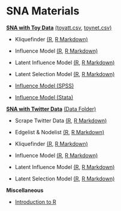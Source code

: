 # SNA Materials


[**SNA with Toy Data**](https://github.com/ShimengDai/SNA_Materials/tree/main/Regular)  [(toyatt.csv](https://github.com/ShimengDai/SNA_Materials/blob/main/Regular/toyatt.csv), [toynet.csv)](https://github.com/ShimengDai/SNA_Materials/blob/main/Regular/toynet.csv)

- Kliquefinder [(R](https://github.com/ShimengDai/SNA_Materials/blob/main/Regular/Kliquefinder.R), [R Markdown)](https://github.com/ShimengDai/SNA_Materials/blob/main/Regular/Kliquefinder.Rmd)

- Influence Model [(R](https://github.com/ShimengDai/SNA_Materials/blob/main/Regular/Influence.R), [R Markdown)](https://github.com/ShimengDai/SNA_Materials/blob/main/Regular/Influence.Rmd)

- Latent Influence Model [(R](https://github.com/ShimengDai/SNA_Materials/blob/main/Regular/latent%20Influence.R), [R Markdown)](https://github.com/ShimengDai/SNA_Materials/blob/main/Regular/Latent%20Influence.Rmd)

- Latent Selection Model [(R](https://github.com/ShimengDai/SNA_Materials/blob/main/Regular/latent%20factor%20selection.R), [R Markdown)](https://github.com/ShimengDai/SNA_Materials/blob/main/Regular/Latent%20Selection.Rmd)

- [Influence Model (SPSS)](https://github.com/ShimengDai/SNA_Materials/tree/main/SPSS) 

- [Influence Model (Stata)](https://github.com/ShimengDai/SNA_Materials/tree/main/stata) 




[**SNA with Twitter Data**](https://github.com/ShimengDai/SNA_Materials/tree/main/Twitter) [(Data Folder)](https://github.com/ShimengDai/SNA_Materials/tree/main/Twitter/data)

- Scrape Twitter Data [(R](https://github.com/ShimengDai/SNA_Materials/blob/main/Twitter/Scrape%20Twitter%20Data.R), [R Markdown)](https://github.com/ShimengDai/SNA_Materials/blob/main/Twitter/Scrape%20Twitter%20Data.Rmd)
 
- Edgelist & Nodelist [(R](https://github.com/ShimengDai/SNA_Materials/blob/main/Twitter/Edgelist_nodelist.R), [R Markdown)](https://github.com/ShimengDai/SNA_Materials/blob/main/Twitter/Edgelist_nodelist.Rmd)

- Kliquefinder [(R](https://github.com/ShimengDai/SNA_Materials/blob/main/Twitter/Kliqfinr%20Twitter.R), [R Markdown)](https://github.com/ShimengDai/SNA_Materials/blob/main/Twitter/Kliqfinr%20Twitter.Rmd)

- Influence Model [(R](https://github.com/ShimengDai/SNA_Materials/blob/main/Twitter/The%20Influence%20Model.R), [R Markdown)](https://github.com/ShimengDai/SNA_Materials/blob/main/Twitter/The%20Influence%20Model.Rmd)
  
- Latent Influence Model [(R](https://github.com/ShimengDai/SNA_Materials/blob/main/Twitter/Latent_Factor_Influence.R), [R Markdown)](https://github.com/ShimengDai/SNA_Materials/blob/main/Twitter/Latent_Factor_Influence.Rmd)

- Latent Selection Model [(R](https://github.com/ShimengDai/SNA_Materials/blob/main/Twitter/Latent_selection.R), [R Markdown)](https://github.com/ShimengDai/SNA_Materials/blob/main/Twitter/latent_selection.Rmd)


**Miscellaneous**

- [Introduction to R](https://github.com/ShimengDai/SNA_Materials/tree/main/Intro%20to%20R) 
